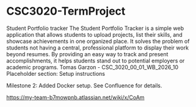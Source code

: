 # CSC3020-TermProject

Student Portfolio tracker
The Student Portfolio Tracker is a simple web application that allows students to upload projects, list their skills, and showcase achievements in one organized place. It solves the problem of students not having a central, professional platform to display their work beyond resumes. By providing an easy way to track and present accomplishments, it helps students stand out to potential employers or academic programs.
Tomas Garzon - CSC_3020_00_01_WB_2026_10
Placeholder section: Setup instructions

Milestone 2: Added Docker setup. See Confluence for details.


https://my-team-b7mowpnb.atlassian.net/wiki/x/CoAm
